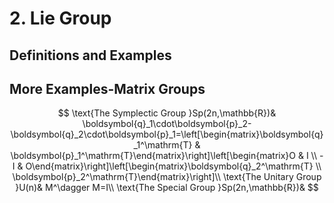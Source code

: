 # 2. Lie Group

## Definitions and Examples

## More Examples-Matrix Groups

$$
\text{The Symplectic Group }Sp(2n,\mathbb{R})& \boldsymbol{q}_1\cdot\boldsymbol{p}_2-\boldsymbol{q}_2\cdot\boldsymbol{p}_1=\left[\begin{matrix}\boldsymbol{q}_1^\mathrm{T} & \boldsymbol{p}_1^\mathrm{T}\end{matrix}\right]\left[\begin{matrix}O & I \\ -I & O\end{matrix}\right]\left[\begin{matrix}\boldsymbol{q}_2^\mathrm{T} \\ \boldsymbol{p}_2^\mathrm{T}\end{matrix}\right]\\
\text{The Unitary Group }U(n)& M^\dagger M=I\\
\text{The Special Group }Sp(2n,\mathbb{R})&
$$

